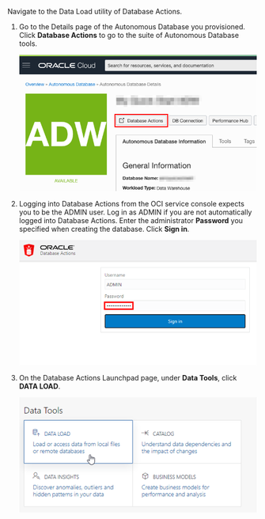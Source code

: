 <!--
    {
        "name":"Go to Data Load Utility Database Action",
        "description":"Navigate to data loader. AUTHORS: For expediency, this task uses the ADMIN user/password to open Database Actions. In your workshop, you might want to substitute a different user/password to open Database Actions."
    }
-->

Navigate to the Data Load utility of Database Actions.

1. Go to the Details page of the Autonomous Database you provisioned. Click **Database Actions** to go to the suite of Autonomous Database tools.

    ![Details page of your Autonomous Database](images/service-details.png " ")

2. Logging into Database Actions from the OCI service console expects you to be the ADMIN user. Log in as ADMIN if you are not automatically logged into Database Actions. Enter the administrator **Password** you specified when creating the database. Click **Sign in**.

    ![Enter the admin password.](./images/admin-username-and-password.png " ")

3. On the Database Actions Launchpad page, under **Data Tools**, click **DATA LOAD**.

    ![Click DATA LOAD](images/dataload.png)
